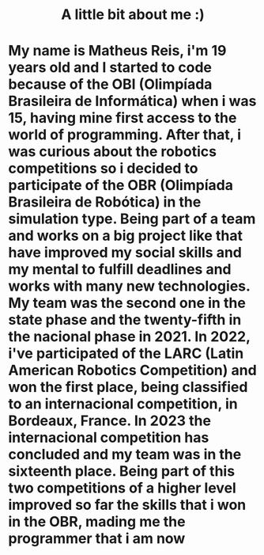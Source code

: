 <h1 align = "center"> A little bit about me :)<h1>
<p>My name is Matheus Reis, i'm 19 years old and I started to code because of the OBI (Olimpíada Brasileira de Informática) when i was 15, having mine first access to the world of programming. After that, i was curious about the robotics competitions so i decided to participate of the OBR (Olimpíada Brasileira de Robótica) in the simulation type. Being part of a team and works on a big project like that have improved my social skills and my mental to fulfill deadlines and works with many new technologies. My team was the second one in the state phase and the twenty-fifth in the nacional phase in 2021. In 2022, i've participated of the LARC (Latin American Robotics Competition) and won the first place, being classified to an internacional competition, in Bordeaux, France. In 2023 the internacional competition has concluded and my team was in the sixteenth place. Being part of this two competitions of a higher level improved so far the skills that i won in the OBR, mading me the programmer that i am now<p>
